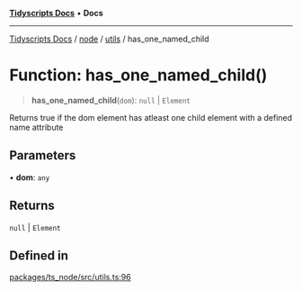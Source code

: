 [**Tidyscripts Docs**](../../../../../README.md) • **Docs**

***

[Tidyscripts Docs](../../../../../globals.md) / [node](../../../README.md) / [utils](../README.md) / has\_one\_named\_child

# Function: has\_one\_named\_child()

> **has\_one\_named\_child**(`dom`): `null` \| `Element`

Returns true if the dom element has atleast one child element with a defined name attribute

## Parameters

• **dom**: `any`

## Returns

`null` \| `Element`

## Defined in

[packages/ts\_node/src/utils.ts:96](https://github.com/sheunaluko/tidyscripts/blob/master/packages/ts_node/src/utils.ts#L96)
